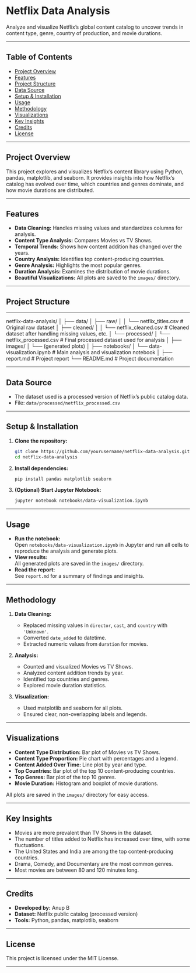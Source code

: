 # Netflix Data Analysis

Analyze and visualize Netflix’s global content catalog to uncover trends in content type, genre, country of production, and movie durations.

---

## Table of Contents

- [Project Overview](#project-overview)
- [Features](#features)
- [Project Structure](#project-structure)
- [Data Source](#data-source)
- [Setup & Installation](#setup--installation)
- [Usage](#usage)
- [Methodology](#methodology)
- [Visualizations](#visualizations)
- [Key Insights](#key-insights)
- [Credits](#credits)
- [License](#license)

---

## Project Overview

This project explores and visualizes Netflix’s content library using Python, pandas, matplotlib, and seaborn. It provides insights into how Netflix’s catalog has evolved over time, which countries and genres dominate, and how movie durations are distributed.

---

## Features

- **Data Cleaning:** Handles missing values and standardizes columns for analysis.
- **Content Type Analysis:** Compares Movies vs TV Shows.
- **Temporal Trends:** Shows how content addition has changed over the years.
- **Country Analysis:** Identifies top content-producing countries.
- **Genre Analysis:** Highlights the most popular genres.
- **Duration Analysis:** Examines the distribution of movie durations.
- **Beautiful Visualizations:** All plots are saved to the `images/` directory.

---

## Project Structure
---

netflix-data-analysis/
│
├── data/
│   ├── raw/
│   │   └── netflix_titles.csv           # Original raw dataset
│   ├── cleaned/
│   │   └── netflix_cleaned.csv          # Cleaned dataset after handling missing values, etc.
│   └── processed/
│       └── netflix_processed.csv        # Final processed dataset used for analysis
│
├── images/
│   └── (generated plots)
│
├── notebooks/
│   └── data-visualization.ipynb         # Main analysis and visualization notebook
│
├── report.md                            # Project report
└── README.md                            # Project documentation

---

## Data Source

- The dataset used is a processed version of Netflix’s public catalog data.
- File: `data/processed/netflix_processed.csv`

---

## Setup & Installation

1. **Clone the repository:**
   ```bash
   git clone https://github.com/yourusername/netflix-data-analysis.git
   cd netflix-data-analysis
   ```

2. **Install dependencies:**
   ```bash
   pip install pandas matplotlib seaborn
   ```

3. **(Optional) Start Jupyter Notebook:**
   ```bash
   jupyter notebook notebooks/data-visualization.ipynb
   ```

---

## Usage

- **Run the notebook:**  
  Open `notebooks/data-visualization.ipynb` in Jupyter and run all cells to reproduce the analysis and generate plots.
- **View results:**  
  All generated plots are saved in the `images/` directory.
- **Read the report:**  
  See `report.md` for a summary of findings and insights.

---

## Methodology

1. **Data Cleaning:**
   - Replaced missing values in `director`, `cast`, and `country` with `'Unknown'`.
   - Converted `date_added` to datetime.
   - Extracted numeric values from `duration` for movies.

2. **Analysis:**
   - Counted and visualized Movies vs TV Shows.
   - Analyzed content addition trends by year.
   - Identified top countries and genres.
   - Explored movie duration statistics.

3. **Visualization:**
   - Used matplotlib and seaborn for all plots.
   - Ensured clear, non-overlapping labels and legends.

---

## Visualizations

- **Content Type Distribution:** Bar plot of Movies vs TV Shows.
- **Content Type Proportion:** Pie chart with percentages and a legend.
- **Content Added Over Time:** Line plot by year and type.
- **Top Countries:** Bar plot of the top 10 content-producing countries.
- **Top Genres:** Bar plot of the top 10 genres.
- **Movie Duration:** Histogram and boxplot of movie durations.

All plots are saved in the `images/` directory for easy access.

---

## Key Insights

- Movies are more prevalent than TV Shows in the dataset.
- The number of titles added to Netflix has increased over time, with some fluctuations.
- The United States and India are among the top content-producing countries.
- Drama, Comedy, and Documentary are the most common genres.
- Most movies are between 80 and 120 minutes long.

---

## Credits

- **Developed by:** Anup B  
- **Dataset:** Netflix public catalog (processed version)
- **Tools:** Python, pandas, matplotlib, seaborn

---

## License

This project is licensed under the MIT License.

---